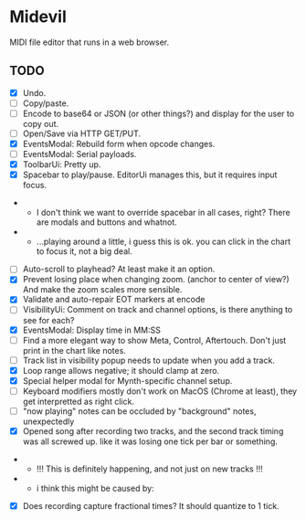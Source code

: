 # Midevil

MIDI file editor that runs in a web browser.

## TODO

- [x] Undo.
- [ ] Copy/paste.
- [ ] Encode to base64 or JSON (or other things?) and display for the user to copy out.
- [ ] Open/Save via HTTP GET/PUT.
- [x] EventsModal: Rebuild form when opcode changes.
- [ ] EventsModal: Serial payloads.
- [x] ToolbarUi: Pretty up.
- [x] Spacebar to play/pause. EditorUi manages this, but it requires input focus.
- - I don't think we want to override spacebar in all cases, right? There are modals and buttons and whatnot.
- - ...playing around a little, i guess this is ok. you can click in the chart to focus it, not a big deal.
- [ ] Auto-scroll to playhead? At least make it an option.
- [x] Prevent losing place when changing zoom. (anchor to center of view?) And make the zoom scales more sensible.
- [x] Validate and auto-repair EOT markers at encode
- [ ] VisibilityUi: Comment on track and channel options, is there anything to see for each?
- [x] EventsModal: Display time in MM:SS
- [ ] Find a more elegant way to show Meta, Control, Aftertouch. Don't just print in the chart like notes.
- [ ] Track list in visibility popup needs to update when you add a track.
- [x] Loop range allows negative; it should clamp at zero.
- [x] Special helper modal for Mynth-specific channel setup.
- [ ] Keyboard modifiers mostly don't work on MacOS (Chrome at least), they get interpretted as right click.
- [ ] "now playing" notes can be occluded by "background" notes, unexpectedly
- [x] Opened song after recording two tracks, and the second track timing was all screwed up. like it was losing one tick per bar or something.
- - !!! This is definitely happening, and not just on new tracks !!!
- - i think this might be caused by:
- [x] Does recording capture fractional times? It should quantize to 1 tick. 
